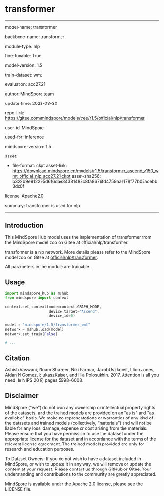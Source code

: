 # transformer

---

model-name: transformer

backbone-name: transformer

module-type: nlp

fine-tunable: True

model-version: 1.5

train-dataset: wmt

evaluation: acc27.21

author: MindSpore team

update-time: 2022-03-30

repo-link: <https://gitee.com/mindspore/models/tree/r1.5/official/nlp/transformer>

user-id: MindSpore

used-for: inference

mindspore-version: 1.5

asset:

-
    file-format: ckpt
    asset-link: <https://download.mindspore.cn/models/r1.5/transformer_ascend_v150_wmt_official_nlp_acc27.21.ckpt>
    asset-sha256: b322b9e912295d6f6dae34381488c8fa8676fd4759aae178f77b05acebb3dc0f

license: Apache2.0

summary: transformer is used for nlp

---

## Introduction

This MindSpore Hub model uses the implementation of transformer from the MindSpore model zoo on Gitee at official/nlp/transformer.

transformer is a nlp network. More details please refer to the MindSpore model zoo on Gitee at [official/nlp/transformer](https://gitee.com/mindspore/models/blob/r1.5/official/nlp/transformer/README.md).

All parameters in the module are trainable.

## Usage

```python
import mindspore_hub as mshub
from mindspore import context

context.set_context(mode=context.GRAPH_MODE,
                    device_target="Ascend",
                    device_id=0)

model = "mindspore/1.5/transformer_wmt"
network = mshub.load(model)
network.set_train(False)

# ...
```

## Citation

Ashish Vaswani, Noam Shazeer, Niki Parmar, JakobUszkoreit, Llion Jones, Aidan N Gomez, Ł ukaszKaiser, and Illia Polosukhin. 2017. Attention is all you need. In NIPS 2017, pages 5998–6008.

## Disclaimer

MindSpore ("we") do not own any ownership or intellectual property rights of the datasets, and the trained models are provided on an "as is" and "as available" basis. We make no representations or warranties of any kind of the datasets and trained models (collectively, “materials”) and will not be liable for any loss, damage, expense or cost arising from the materials. Please ensure that you have permission to use the dataset under the appropriate license for the dataset and in accordance with the terms of the relevant license agreement. The trained models provided are only for research and education purposes.

To Dataset Owners: If you do not wish to have a dataset included in MindSpore, or wish to update it in any way, we will remove or update the content at your request. Please contact us through GitHub or Gitee. Your understanding and contributions to the community are greatly appreciated.

MindSpore is available under the Apache 2.0 license, please see the LICENSE file.
